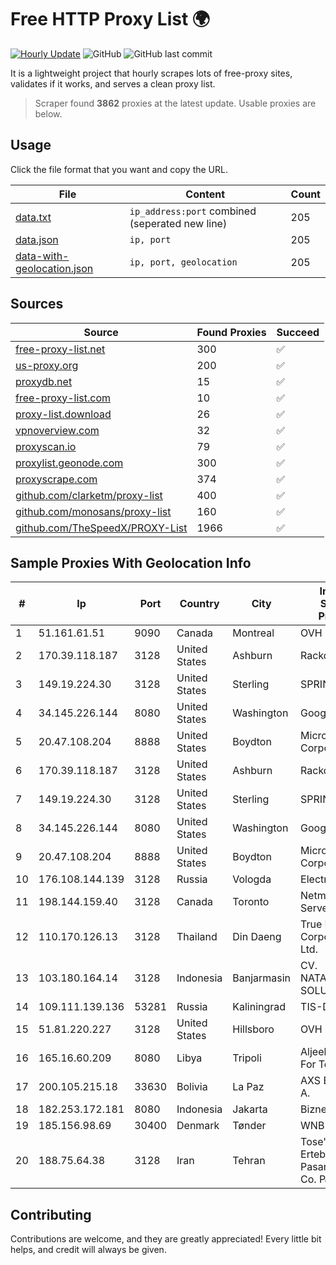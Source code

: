 
# Free HTTP Proxy List 🌍

[![Hourly Update](https://github.com/mertguvencli/http-proxy-list/actions/workflows/main.yml/badge.svg?branch=main)](https://github.com/mertguvencli/http-proxy-list/actions/workflows/main.yml)
![GitHub](https://img.shields.io/github/license/mertguvencli/http-proxy-list)
![GitHub last commit](https://img.shields.io/github/last-commit/mertguvencli/http-proxy-list)

It is a lightweight project that hourly scrapes lots of free-proxy sites, validates if it works, and serves a clean proxy list.


> Scraper found **3862** proxies at the latest update. Usable proxies are below.

## Usage

Click the file format that you want and copy the URL.


|File|Content|Count|
|----|-------|-----|
|[data.txt](https://raw.githubusercontent.com/mertguvencli/http-proxy-list/main/proxy-list/data.txt)|`ip_address:port` combined (seperated new line)|205|
|[data.json](https://raw.githubusercontent.com/mertguvencli/http-proxy-list/main/proxy-list/data.json)|`ip, port`|205|
|[data-with-geolocation.json](https://raw.githubusercontent.com/mertguvencli/http-proxy-list/main/proxy-list/data-with-geolocation.json)|`ip, port, geolocation`|205|

## Sources

|Source|Found Proxies|Succeed|
|------|-------------|-------|
|[free-proxy-list.net](https://free-proxy-list.net)|300|✅|
|[us-proxy.org](https://www.us-proxy.org)|200|✅|
|[proxydb.net](http://proxydb.net)|15|✅|
|[free-proxy-list.com](https://free-proxy-list.com/?page=&port=&type%5B%5D=http&type%5B%5D=https&up_time=0&search=Search)|10|✅|
|[proxy-list.download](https://www.proxy-list.download/HTTP)|26|✅|
|[vpnoverview.com](https://vpnoverview.com/privacy/anonymous-browsing/free-proxy-servers)|32|✅|
|[proxyscan.io](https://www.proxyscan.io)|79|✅|
|[proxylist.geonode.com](https://proxylist.geonode.com/api/proxy-list?limit=300&page=1&sort_by=lastChecked&sort_type=desc&protocols=http,https)|300|✅|
|[proxyscrape.com](https://api.proxyscrape.com/v2/?request=displayproxies&protocol=http&timeout=10000&country=all&ssl=all&anonymity=all)|374|✅|
|[github.com/clarketm/proxy-list](https://raw.githubusercontent.com/clarketm/proxy-list/master/proxy-list-raw.txt)|400|✅|
|[github.com/monosans/proxy-list](https://raw.githubusercontent.com/monosans/proxy-list/main/proxies/http.txt)|160|✅|
|[github.com/TheSpeedX/PROXY-List](https://raw.githubusercontent.com/TheSpeedX/PROXY-List/master/http.txt)|1966|✅|


## Sample Proxies With Geolocation Info

|#|Ip|Port|Country|City|Internet Service Provider|
|-|--|----|-------|----|-------------------------|
|1|51.161.61.51|9090|Canada|Montreal|OVH Hosting|
|2|170.39.118.187|3128|United States|Ashburn|Rackdog, LLC|
|3|149.19.224.30|3128|United States|Sterling|SPRINT|
|4|34.145.226.144|8080|United States|Washington|Google LLC|
|5|20.47.108.204|8888|United States|Boydton|Microsoft Corporation|
|6|170.39.118.187|3128|United States|Ashburn|Rackdog, LLC|
|7|149.19.224.30|3128|United States|Sterling|SPRINT|
|8|34.145.226.144|8080|United States|Washington|Google LLC|
|9|20.47.108.204|8888|United States|Boydton|Microsoft Corporation|
|10|176.108.144.139|3128|Russia|Vologda|Electrics Ltd|
|11|198.144.159.40|3128|Canada|Toronto|Netminders Server Hosting|
|12|110.170.126.13|3128|Thailand|Din Daeng|True Internet Corporation CO. Ltd.|
|13|103.180.164.14|3128|Indonesia|Banjarmasin|CV. NATANETWORK SOLUTION|
|14|109.111.139.136|53281|Russia|Kaliningrad|TIS-DIALOG|
|15|51.81.220.227|3128|United States|Hillsboro|OVH SAS|
|16|165.16.60.209|8080|Libya|Tripoli|Aljeel Aljadeed For Technology|
|17|200.105.215.18|33630|Bolivia|La Paz|AXS Bolivia S. A.|
|18|182.253.172.181|8080|Indonesia|Jakarta|Biznet Metronet|
|19|185.156.98.69|30400|Denmark|Tønder|WNB A/S|
|20|188.75.64.38|3128|Iran|Tehran|Tose'h Fanavari Ertebabat Pasargad Arian Co. PJS|



## Contributing

Contributions are welcome, and they are greatly appreciated! Every
little bit helps, and credit will always be given.


